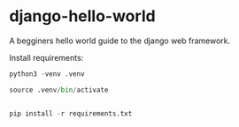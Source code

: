 # django-hello-world

A begginers hello world guide to the django web framework.

Install requirements:

```python
python3 -venv .venv

source .venv/bin/activate


pip install -r requirements.txt
```


